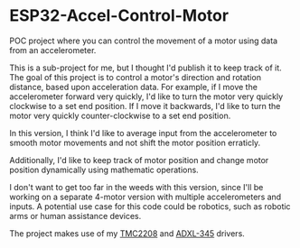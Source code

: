 # ESP32-Accel-Control-Motor
POC project where you can control the movement of a motor using data from an accelerometer.

This is a sub-project for me, but I thought I'd publish it to keep track of it. The goal of this project is to control a motor's direction and rotation distance, based upon acceleration data. For example, if I move the accelerometer forward very quickly, I'd like to turn the motor very quickly clockwise to a set end position. If I move it backwards, I'd like to turn the motor very quickly counter-clockwise to a set end position.

In this version, I think I'd like to average input from the accelerometer to smooth motor movements and not shift the motor position erraticly.

Additionally, I'd like to keep track of motor position and change motor position dynamically using mathematic operations.

I don't want to get too far in the weeds with this version, since I'll be working on a separate 4-motor version with multiple accelerometers and inputs. A potential use case for this code could be robotics, such as robotic arms or human assistance devices.

The project makes use of my [TMC2208](https://github.com/rsxtrix/ESP32-TMC2208-MicroPython-Driver "TMC2208 ESP32 Driver") and [ADXL-345](https://github.com/rsxtrix/ESP32-ADXL345-MicroPython-Driver "ADXL-345 ESP32 Driver") drivers.
